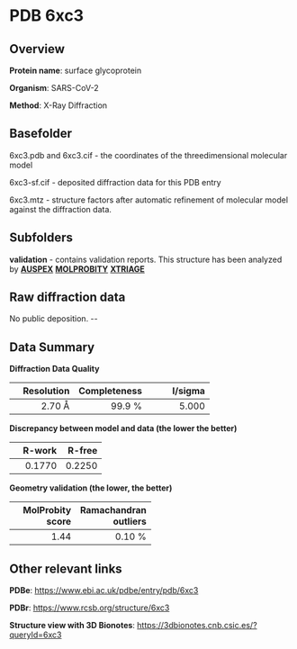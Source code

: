 # PDB 6xc3

## Overview

**Protein name**: surface glycoprotein

**Organism**: SARS-CoV-2

**Method**: X-Ray Diffraction



## Basefolder

6xc3.pdb and 6xc3.cif - the coordinates of the threedimensional molecular model

6xc3-sf.cif - deposited diffraction data for this PDB entry

6xc3.mtz - structure factors after automatic refinement of molecular model against the diffraction data.

## Subfolders





**validation** - contains validation reports. This structure has been analyzed by [**AUSPEX**](https://github.com/thorn-lab/coronavirus_structural_task_force/tree/master/pdb/surface_glycoprotein/SARS-CoV-2/6xc3/validation/auspex)  [**MOLPROBITY**](https://github.com/thorn-lab/coronavirus_structural_task_force/tree/master/pdb/surface_glycoprotein/SARS-CoV-2/6xc3/validation/molprobity) [**XTRIAGE**](https://github.com/thorn-lab/coronavirus_structural_task_force/blob/master/pdb/surface_glycoprotein/SARS-CoV-2/6xc3/validation/Xtriage_output.log)  



## Raw diffraction data

No public deposition. --<br> 

## Data Summary
**Diffraction Data Quality**

|   | Resolution | Completeness| I/sigma |
|---|-------------:|----------------:|--------------:|
|   |2.70 Å|99.9  %|<img width=50/>5.000|

**Discrepancy between model and data (the lower the better)**

|   | **R-work**| **R-free**   
|---|-------------:|----------------:|           
||  0.1770|  0.2250|

**Geometry validation (the lower, the better)**

|   |**MolProbity<br>score**| **Ramachandran<br>outliers** 
|---|-------------:|----------------:|
||  1.44|  0.10 %|

 

 



## Other relevant links 
**PDBe**:  https://www.ebi.ac.uk/pdbe/entry/pdb/6xc3
 
**PDBr**: https://www.rcsb.org/structure/6xc3 

**Structure view with 3D Bionotes**: https://3dbionotes.cnb.csic.es/?queryId=6xc3

